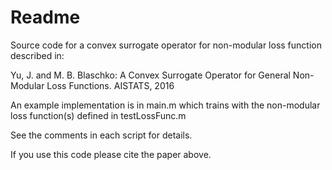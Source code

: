# Readme

Source code for a convex surrogate operator for non-modular loss function described in: 

Yu, J. and M. B. Blaschko: A Convex Surrogate Operator for General Non-Modular Loss Functions. AISTATS, 2016

An example implementation is in main.m which trains with the non-modular loss function(s) defined in testLossFunc.m

See the comments in each script for details.

If you use this code please cite the paper above.
